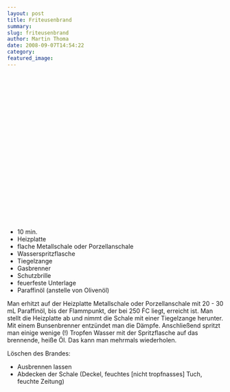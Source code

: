```yaml
---
layout: post
title: Friteusenbrand
summary: 
slug: friteusenbrand
author: Martin Thoma
date: 2008-09-07T14:54:22
category: 
featured_image: 
---
```

<object width="425" height="344"><param name="movie" value="http://www.youtube.com/v/QHSlBxfm6qw&hl=en&fs=1"></param><param name="allowFullScreen" value="true"></param><embed src="http://www.youtube.com/v/QHSlBxfm6qw&hl=en&fs=1" type="application/x-shockwave-flash" allowfullscreen="true" width="425" height="344"></embed></object>

<ul>
    <li>10 min.</li>
    <li>Heizplatte</li>
    <li>flache Metallschale oder Porzellanschale</li>
    <li>Wasserspritzflasche</li>
    <li>Tiegelzange</li>
    <li>Gasbrenner</li>
    <li>Schutzbrille</li>
    <li>feuerfeste Unterlage</li>
    <li>Paraffinöl (anstelle von Olivenöl)</li></li>
</ul>



<p>Man erhitzt auf der Heizplatte Metallschale oder Porzellanschale mit 20 - 30 mL Paraffinöl, bis der Flammpunkt, der bei 250 &#7710;C liegt, erreicht ist. Man stellt die Heizplatte ab und nimmt die Schale mit einer Tiegelzange herunter. Mit einem Bunsenbrenner entzündet man die Dämpfe. Anschließend spritzt man einige wenige (!) Tropfen Wasser mit der Spritzflasche auf das brennende, heiße Öl. Das kann man mehrmals wiederholen.</p>
<p>Löschen des Brandes:</p>
<ul>
    <li>Ausbrennen lassen</li>
    <li>Abdecken der Schale (Deckel, feuchtes [nicht tropfnasses] Tuch, feuchte Zeitung)</li></li>
</ul>
